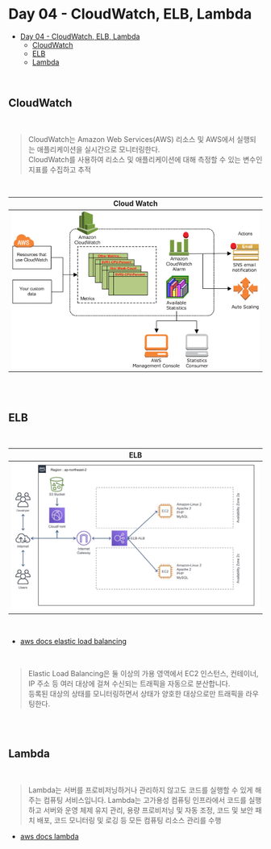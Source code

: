 # Day 04 - CloudWatch, ELB, Lambda

- [Day 04 - CloudWatch, ELB, Lambda](#day-04---cloudwatch-elb-lambda)
  - [CloudWatch](#cloudwatch)
  - [ELB](#elb)
  - [Lambda](#lambda)

</br>

## CloudWatch

</br>

> CloudWatch는 Amazon Web Services(AWS) 리소스 및 AWS에서 실행되는 애플리케이션을 실시간으로 모니터링한다.  
> CloudWatch를 사용하여 리소스 및 애플리케이션에 대해 측정할 수 있는 변수인 지표를 수집하고 추적

</br>

|                Cloud Watch                 |
| :----------------------------------------: |
| ![Cloud Watch](../res/_04_cloud_watch.png) |

</br>

</br>

## ELB

</br>

|             ELB              |
| :--------------------------: |
| ![ELB](../res/_04_elb_1.png) |

</br>

- [aws docs elastic load balancing](https://docs.aws.amazon.com/ko_kr/elasticloadbalancing/latest/userguide/how-elastic-load-balancing-works.html)

</br>

> Elastic Load Balancing은 둘 이상의 가용 영역에서 EC2 인스턴스, 컨테이너, IP 주소 등 여러 대상에 걸쳐 수신되는 트래픽을 자동으로 분산합니다.  
> 등록된 대상의 상태를 모니터링하면서 상태가 양호한 대상으로만 트래픽을 라우팅한다.

</br>

</br>

## Lambda

</br>

> Lambda는 서버를 프로비저닝하거나 관리하지 않고도 코드를 실행할 수 있게 해주는 컴퓨팅 서비스입니다. Lambda는 고가용성 컴퓨팅 인프라에서 코드를 실행하고 서버와 운영 체제 유지 관리, 용량 프로비저닝 및 자동 조정, 코드 및 보안 패치 배포, 코드 모니터링 및 로깅 등 모든 컴퓨팅 리소스 관리를 수행

- [aws docs lambda](https://docs.aws.amazon.com/ko_kr/lambda/latest/dg/welcome.html)

</br>
